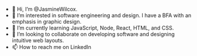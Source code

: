 - 👋 Hi, I’m @JasmineWilcox.
- 👀 I’m interested in software engineering and design. I have a BFA with an emphasis in graphic design.
- 🌱 I’m currently learning JavaScript, Node, React, HTML, and CSS.
- 💞️ I’m looking to collaborate on developing software and designing intuitive web layouts.
- 📫 How to reach me on LinkedIn

<!---
JasmineWilcox/JasmineWilcox is a ✨ special ✨ repository because its `README.md` (this file) appears on your GitHub profile.
You can click the Preview link to take a look at your changes.
--->
